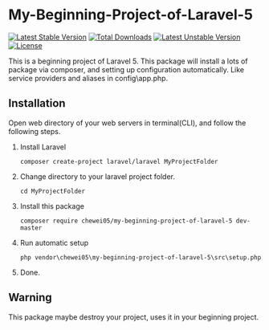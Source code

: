 # My-Beginning-Project-of-Laravel-5

[![Latest Stable Version](https://poser.pugx.org/chewei05/my-beginning-project-of-laravel-5/v/stable)](https://packagist.org/packages/chewei05/my-beginning-project-of-laravel-5)
[![Total Downloads](https://poser.pugx.org/chewei05/my-beginning-project-of-laravel-5/downloads)](https://packagist.org/packages/chewei05/my-beginning-project-of-laravel-5)
[![Latest Unstable Version](https://poser.pugx.org/chewei05/my-beginning-project-of-laravel-5/v/unstable)](https://packagist.org/packages/chewei05/my-beginning-project-of-laravel-5)
[![License](https://poser.pugx.org/chewei05/my-beginning-project-of-laravel-5/license)](https://packagist.org/packages/chewei05/my-beginning-project-of-laravel-5)

This is a beginning project of Laravel 5. This package will install a lots of package via composer, and setting up configuration automatically. Like service providers and aliases in config\app.php.

## Installation
Open web directory of your web servers in terminal(CLI), and follow the following steps.

1. Install Laravel
    ```
    composer create-project laravel/laravel MyProjectFolder
    ```
2. Change directory to your laravel project folder.
    ```
    cd MyProjectFolder
    ```
3. Install this package
    ```
    composer require chewei05/my-beginning-project-of-laravel-5 dev-master
    ```
4. Run automatic setup
    ```
    php vendor\chewei05\my-beginning-project-of-laravel-5\src\setup.php
    ```
5. Done.

## Warning
This package maybe destroy your project, uses it in your beginning project.
